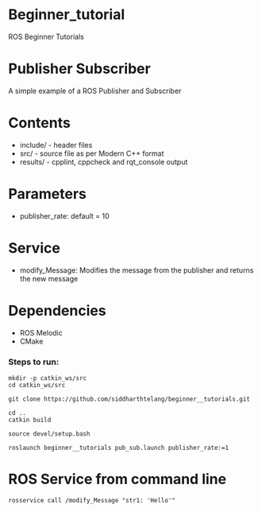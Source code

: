 # Beginner_tutorial
ROS Beginner Tutorials

# Publisher Subscriber
A simple example of a ROS Publisher and Subscriber

# Contents
- include/ - header files
- src/ - source file as per Modern C++ format
- results/ - cpplint, cppcheck and rqt_console output

# Parameters
- publisher_rate: default = 10

# Service
- modify_Message: Modifies the message from the publisher and returns the new message

# Dependencies
- ROS Melodic
- CMake

### Steps to run:
```
mkdir -p catkin_ws/src
cd catkin_ws/src

git clone https://github.com/siddharthtelang/beginner__tutorials.git

cd ..
catkin build

source devel/setup.bash

roslaunch beginner__tutorials pub_sub.launch publisher_rate:=1

```
# ROS Service from command line
```
rosservice call /modify_Message "str1: 'Hello'"
```